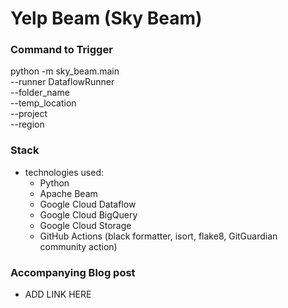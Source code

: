 # Yelp Beam (Sky Beam)


### Command to Trigger 
python -m sky_beam.main \
--runner DataflowRunner \
--folder_name <RAW-DATA-FOLDER-PREFIX> \
--temp_location <GCS-BUCKET-LOCATION> \
--project <PROJECT-ID> \
--region <REGION>

### Stack
  
- technologies used:
  - Python
  - Apache Beam
  - Google Cloud Dataflow
  - Google Cloud BigQuery
  - Google Cloud Storage
  - GitHub Actions (black formatter, isort, flake8, GitGuardian community action)
  
### Accompanying Blog post

- ADD LINK HERE
